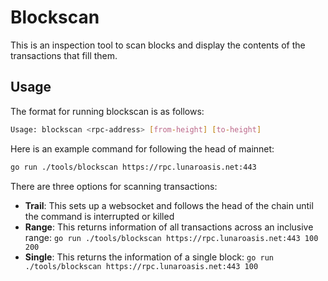# Blockscan

This is an inspection tool to scan blocks and display the contents of the transactions that fill them.

## Usage

The format for running blockscan is as follows:

```bash
Usage: blockscan <rpc-address> [from-height] [to-height]
```

Here is an example command for following the head of mainnet:

```bash
go run ./tools/blockscan https://rpc.lunaroasis.net:443
```

There are three options for scanning transactions:

- **Trail**: This sets up a websocket and follows the head of the chain until the command is interrupted or killed
- **Range**: This returns information of all transactions across an inclusive range: `go run ./tools/blockscan https://rpc.lunaroasis.net:443 100 200`
- **Single**: This returns the information of a single block: `go run ./tools/blockscan https://rpc.lunaroasis.net:443 100`
